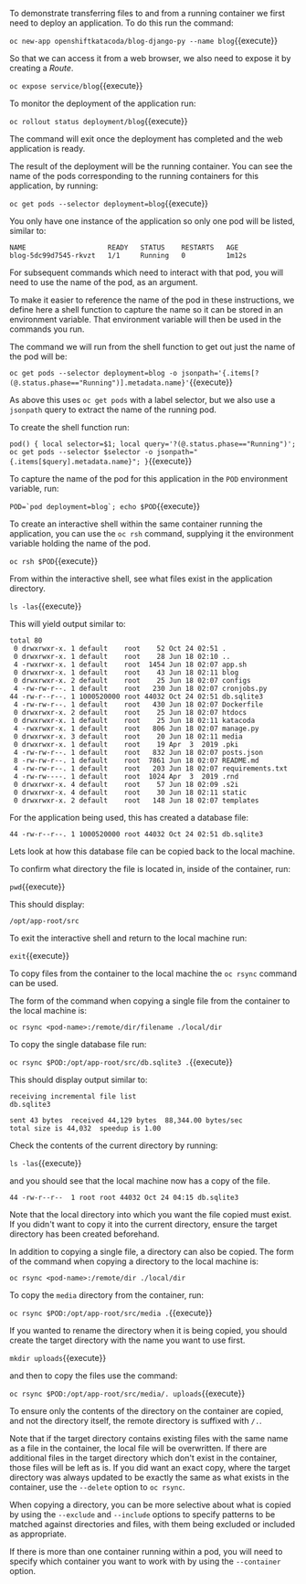 To demonstrate transferring files to and from a running container we first need to deploy an application. To do this run the command:

``oc new-app openshiftkatacoda/blog-django-py --name blog``{{execute}}

So that we can access it from a web browser, we also need to expose it by creating a _Route_.

``oc expose service/blog``{{execute}}

To monitor the deployment of the application run:

``oc rollout status deployment/blog``{{execute}}

The command will exit once the deployment has completed and the web application is ready.

The result of the deployment will be the running container. You can see the name of the pods corresponding to the running containers for this application, by running:

``oc get pods --selector deployment=blog``{{execute}}

You only have one instance of the application so only one pod will be listed, similar to:

```
NAME                    READY   STATUS    RESTARTS   AGE
blog-5dc99d7545-rkvzt   1/1     Running   0          1m12s
```

For subsequent commands which need to interact with that pod, you will need to use the name of the pod, as an argument.

To make it easier to reference the name of the pod in these instructions, we define here a shell function to capture the name so it can be stored in an environment variable. That environment variable will then be used in the commands you run.

The command we will run from the shell function to get out just the name of the pod will be:

``oc get pods --selector deployment=blog -o jsonpath='{.items[?(@.status.phase=="Running")].metadata.name}'``{{execute}}

As above this uses ``oc get pods`` with a label selector, but we also use a ``jsonpath`` query to extract the name of the running pod.

To create the shell function run:

``pod() { local selector=$1; local query='?(@.status.phase=="Running")'; oc get pods --selector $selector -o jsonpath="{.items[$query].metadata.name}"; }``{{execute}}

To capture the name of the pod for this application in the ``POD`` environment variable, run:

``POD=`pod deployment=blog`; echo $POD``{{execute}}

To create an interactive shell within the same container running the application, you can use the ``oc rsh`` command, supplying it the environment variable holding the name of the pod.

``oc rsh $POD``{{execute}}

From within the interactive shell, see what files exist in the application directory.

``ls -las``{{execute}}

This will yield output similar to:

```
total 80
 0 drwxrwxr-x. 1 default    root    52 Oct 24 02:51 .
 0 drwxrwxr-x. 1 default    root    28 Jun 18 02:10 ..
 4 -rwxrwxr-x. 1 default    root  1454 Jun 18 02:07 app.sh
 0 drwxrwxr-x. 1 default    root    43 Jun 18 02:11 blog
 0 drwxrwxr-x. 2 default    root    25 Jun 18 02:07 configs
 4 -rw-rw-r--. 1 default    root   230 Jun 18 02:07 cronjobs.py
44 -rw-r--r--. 1 1000520000 root 44032 Oct 24 02:51 db.sqlite3
 4 -rw-rw-r--. 1 default    root   430 Jun 18 02:07 Dockerfile
 0 drwxrwxr-x. 2 default    root    25 Jun 18 02:07 htdocs
 0 drwxrwxr-x. 1 default    root    25 Jun 18 02:11 katacoda
 4 -rwxrwxr-x. 1 default    root   806 Jun 18 02:07 manage.py
 0 drwxrwxr-x. 3 default    root    20 Jun 18 02:11 media
 0 drwxrwxr-x. 1 default    root    19 Apr  3  2019 .pki
 4 -rw-rw-r--. 1 default    root   832 Jun 18 02:07 posts.json
 8 -rw-rw-r--. 1 default    root  7861 Jun 18 02:07 README.md
 4 -rw-rw-r--. 1 default    root   203 Jun 18 02:07 requirements.txt
 4 -rw-rw----. 1 default    root  1024 Apr  3  2019 .rnd
 0 drwxrwxr-x. 4 default    root    57 Jun 18 02:09 .s2i
 0 drwxrwxr-x. 4 default    root    30 Jun 18 02:11 static
 0 drwxrwxr-x. 2 default    root   148 Jun 18 02:07 templates
```

For the application being used, this has created a database file:

```
44 -rw-r--r--. 1 1000520000 root 44032 Oct 24 02:51 db.sqlite3
```

Lets look at how this database file can be copied back to the local machine.

To confirm what directory the file is located in, inside of the container, run:

``pwd``{{execute}}

This should display:

```
/opt/app-root/src
```

To exit the interactive shell and return to the local machine run:

``exit``{{execute}}

To copy files from the container to the local machine the ``oc rsync`` command can be used.

The form of the command when copying a single file from the container to the local machine is:

```
oc rsync <pod-name>:/remote/dir/filename ./local/dir
```

To copy the single database file run:

``oc rsync $POD:/opt/app-root/src/db.sqlite3 .``{{execute}}

This should display output similar to:

```
receiving incremental file list
db.sqlite3

sent 43 bytes  received 44,129 bytes  88,344.00 bytes/sec
total size is 44,032  speedup is 1.00
```

Check the contents of the current directory by running:

``ls -las``{{execute}}

and you should see that the local machine now has a copy of the file.

```
44 -rw-r--r--  1 root root 44032 Oct 24 04:15 db.sqlite3
```

Note that the local directory into which you want the file copied must exist. If you didn't want to copy it into the current directory, ensure the target directory has been created beforehand.

In addition to copying a single file, a directory can also be copied. The form of the command when copying a directory to the local machine is:

```
oc rsync <pod-name>:/remote/dir ./local/dir
```

To copy the ``media`` directory from the container, run:

``oc rsync $POD:/opt/app-root/src/media .``{{execute}}

If you wanted to rename the directory when it is being copied, you should create the target directory with the name you want to use first.

``mkdir uploads``{{execute}}

and then to copy the files use the command:

``oc rsync $POD:/opt/app-root/src/media/. uploads``{{execute}}

To ensure only the contents of the directory on the container are copied, and not the directory itself, the remote directory is suffixed with ``/.``.

Note that if the target directory contains existing files with the same name as a file in the container, the local file will be overwritten. If there are additional files in the target directory which don't exist in the container, those files will be left as is. If you did want an exact copy, where the target directory was always updated to be exactly the same as what exists in the container, use the ``--delete`` option to ``oc rsync``.

When copying a directory, you can be more selective about what is copied by using the ``--exclude`` and ``--include`` options to specify patterns to be matched against directories and files, with them being excluded or included as appropriate.

If there is more than one container running within a pod, you will need to specify which container you want to work with by using the ``--container`` option.